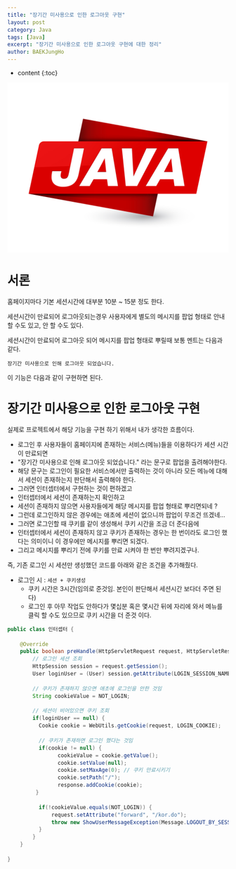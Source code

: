 ```yaml
---
title: "장기간 미사용으로 인한 로그아웃 구현"
layout: post
category: Java
tags: [Java]
excerpt: "장기간 미사용으로 인한 로그아웃 구현에 대한 정리"
author: BAEKJungHo
---
```


* content
{:toc}

![logo](/images/posts/logo/JAVA.jpg)

# 서론

홈페이지마다 기본 세션시간에 대부분 10분 ~ 15분 정도 한다.

세션시간이 만료되어 로그아웃되는경우 사용자에게 별도의 메시지를 팝업 형태로 안내 할 수도 있고, 안 할 수도 있다.

세션시간이 만료되어 로그아웃 되어 메시지를 팝업 형태로 뿌릴때 보통 멘트는 다음과 같다.

`장기간 미사용으로 인해 로그아웃 되었습니다.`

이 기능은 다음과 같이 구현하면 된다.

# 장기간 미사용으로 인한 로그아웃 구현

실제로 프로젝트에서 해당 기능을 구현 하기 위해서 내가 생각한 흐름이다.

- 로그인 후 사용자들이 홈페이지에 존재하는 서비스(메뉴)들을 이용하다가 세션 시간이 만료되면
- "장기간 미사용으로 인해 로그아웃 되었습니다." 라는 문구로 팝업을 출려해야한다.
- 해당 문구는 로그인이 필요한 서비스에서만 출력하는 것이 아니라 모든 메뉴에 대해서 세션이 존재하는지 판단해서 출력해야 한다.
- 그러면 인터셉터에서 구현하는 것이 편하겠고 
- 인터셉터에서 세션이 존재하는지 확인하고
- 세션이 존재하지 않으면 사용자들에게 해당 메시지를 팝업 형태로 뿌리면되네 ?
- 그런데 로그인하지 않은 경우에는 애초에 세션이 없으니까 팝업이 무조건 뜨겠네... 
- 그러면 로그인할 때 쿠키를 같이 생성해서 쿠키 시간을 조금 더 준다음에
- 인터셉터에서 세션이 존재하지 않고 쿠키가 존재하는 경우는 한 번이라도 로그인 했다는 의미이니 이 경우에만 메시지를 뿌리면 되겠다.
- 그리고 메시지를 뿌리기 전에 쿠키를 만료 시켜야 한 번만 뿌려지겠구나.

즉, 기존 로그인 시 세션만 생성했던 코드를 아래와 같은 조건을 추가해줬다.

- 로그인 시 : `세션 + 쿠키생성`
    - 쿠키 시간은 3시간(임의로 준것임. 본인이 판단해서 세션시간 보다더 주면 된다)
    - 로그인 후 아무 작업도 안하다가 몇십분 혹은 몇시간 뒤에 자리에 와서 메뉴를 클릭 할 수도 있으므로 쿠키 시간을 더 준것 이다.

```java
public class 인터셉터 {
  
    @Override
    public boolean preHandle(HttpServletRequest request, HttpServletResponse response, Object handler) throws Exception {
        // 로그인 세션 조회
        HttpSession session = request.getSession();
        User loginUser = (User) session.getAttribute(LOGIN_SESSION_NAME);
        
        // 쿠키가 존재하지 않으면 애초에 로그인을 안한 것임
        String cookieValue = NOT_LOGIN; 
        
        // 세션이 비어있으면 쿠키 조회
        if(loginUser == null) {
          Cookie cookie = WebUtils.getCookie(request, LOGIN_COOKIE);
          
          // 쿠키가 존재하면 로그인 했다는 것임
          if(cookie != null) {
                cookieValue = cookie.getValue();
                cookie.setValue(null);
                cookie.setMaxAge(0); // 쿠키 만료시키기
                cookie.setPath("/");
                response.addCookie(cookie);
         }
          
          if(!cookieValue.equals(NOT_LOGIN)) {
              request.setAttribute("forward", "/kor.do");
              throw new ShowUserMessageException(Message.LOGOUT_BY_SESSION_TIMEOUT);
          }
        }
    }

}
```